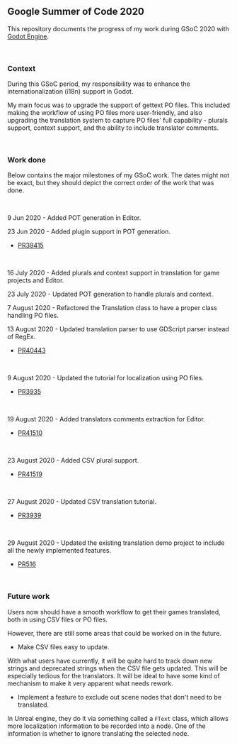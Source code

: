 ## Google Summer of Code 2020
This repository documents the progress of my work during GSoC 2020 with [Godot Engine](https://github.com/godotengine/godot).

&nbsp;

### Context
During this GSoC period, my responsibility was to enhance the internationalization (i18n) support in Godot. 

My main focus was to upgrade the support of gettext PO files. This included making the workflow of using PO files more user-friendly,
and also upgrading the translation system to capture PO files' full capability - plurals support, context support, and the ability to include translator comments.

&nbsp;

### Work done 
Below contains the major milestones of my GSoC work. The dates might not be exact, but they should depict the correct order of the work that was done.

&nbsp;

9 Jun 2020 - Added POT generation in Editor.

23 Jun 2020 - Added plugin support in POT generation.

- [PR39415](https://github.com/godotengine/godot/pull/39415)

&nbsp;

16 July 2020 - Added plurals and context support in translation for game projects and Editor.

23 July 2020 - Updated POT generation to handle plurals and context.

7 August 2020 - Refactored the Translation class to have a proper class handling PO files.

13 August 2020 - Updated translation parser to use GDScript parser instead of RegEx.

- [PR40443](https://github.com/godotengine/godot/pull/40443)

&nbsp;

9 August 2020 - Updated the tutorial for localization using PO files.

- [PR3935](https://github.com/godotengine/godot-docs/pull/3935)

&nbsp;

19 August 2020 - Added translators comments extraction for Editor.

- [PR41510](https://github.com/godotengine/godot/pull/41510)

&nbsp;

23 August 2020 - Added CSV plural support.

- [PR41519](https://github.com/godotengine/godot/pull/41519)

&nbsp;

27 August 2020 - Updated CSV translation tutorial.

- [PR3939](https://github.com/godotengine/godot-docs/pull/3939)

&nbsp;

29 August 2020 - Updated the existing translation demo project to include all the newly implemented features.

- [PR516](https://github.com/godotengine/godot-demo-projects/pull/516)

&nbsp;


### Future work

Users now should have a smooth workflow to get their games translated, both in using CSV files or PO files.

However, there are still some areas that could be worked on in the future.

- Make CSV files easy to update.

With what users have currently, it will be quite hard to track down new strings and deprecated strings when the CSV file gets updated. This will be especially tedious for the translators. It will be ideal to have some kind of mechanism to make it very apparent what needs rework. 

- Implement a feature to exclude out scene nodes that don't need to be translated.

In Unreal engine, they do it via something called a `FText` class, which allows more localization information to be recorded into a node. One of the information is whether to ignore translating the selected node.

